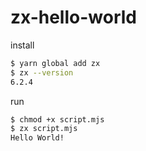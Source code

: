 # zx-hello-world

install

```sh
$ yarn global add zx
$ zx --version
6.2.4
```

run

```sh
$ chmod +x script.mjs
$ zx script.mjs
Hello World!
```
